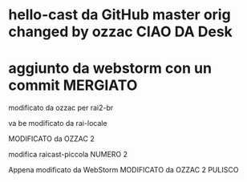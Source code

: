 # hello-cast da GitHub master orig changed by ozzac CIAO DA Desk
# aggiunto da webstorm con un commit MERGIATO
modificato da ozzac <ALTRA MOD OZZAC>
per rai2-br

va be modificato da rai-locale

MODIFICATO da OZZAC 2

modifica raicast-piccola NUMERO 2

Appena modificato da WebStorm
MODIFICATO da OZZAC 2 PULISCO
